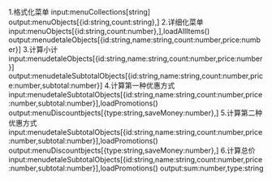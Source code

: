 1.格式化菜单
input:menuCollections[string]
output:menuObjects[{id:string,count:string},]
2.详细化菜单
input:menuObjects[{id:string,count:number},],loadAllItems()
output:menudetaleObjects[{id:string,name:string,count:number,price:number}]
3.计算小计
input:menudetaleObjects[{id:string,name:string,count:number,price:number}]
output:menudetaleSubtotalObjects[{id:string,name:string,count:number,price:number,subtotal:number}]
4.计算第一种优惠方式
input:menudetaleSubtotalObjects[{id:string,name:string,count:number,price:number,subtotal:number}],loadPromotions()
output:menuDiscountbjects[{type:string,saveMoney:number},]
5.计算第二种优惠方式
input:menudetaleSubtotalObjects[{id:string,name:string,count:number,price:number,subtotal:number}],loadPromotions()
output:menuDiscountbjects[{type:string,saveMoney:number},]
6.计算总价
input:menudetaleSubtotalObjects[{id:string,name:string,count:number,price:number,subtotal:number}],loadPromotions()
output:sum:number,type:string
